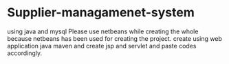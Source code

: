 # Supplier-managamenet-system
using java and mysql
Please use netbeans while creating the whole because netbeans has been used for creating the project.
create using web application java maven and create jsp and  servlet and paste codes accordingly.

